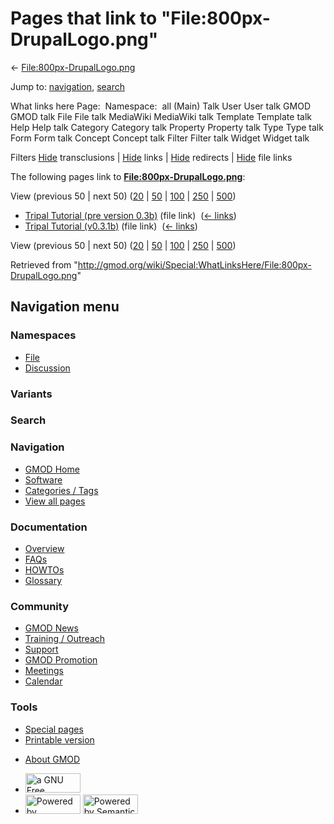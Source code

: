 <div id="mw-page-base" class="noprint">

</div>

<div id="mw-head-base" class="noprint">

</div>

<div id="content" class="mw-body" role="main">

<span id="top"></span>

<div id="mw-js-message" style="display:none;">

</div>



# <span dir="auto">Pages that link to "File:800px-DrupalLogo.png"</span>

<div id="bodyContent">

<div id="contentSub">

←
[File:800px-DrupalLogo.png](/wiki/File:800px-DrupalLogo.png "File:800px-DrupalLogo.png")

</div>

<div id="jump-to-nav" class="mw-jump">

Jump to: [navigation](#mw-navigation), [search](#p-search)

</div>

<div id="mw-content-text">

What links here Page:  Namespace:  all (Main) Talk User User talk GMOD
GMOD talk File File talk MediaWiki MediaWiki talk Template Template talk
Help Help talk Category Category talk Property Property talk Type Type
talk Form Form talk Concept Concept talk Filter Filter talk Widget
Widget talk

Filters
[Hide](/mediawiki/index.php?title=Special:WhatLinksHere/File:800px-DrupalLogo.png&hidetrans=1 "Special:WhatLinksHere/File:800px-DrupalLogo.png")
transclusions \|
[Hide](/mediawiki/index.php?title=Special:WhatLinksHere/File:800px-DrupalLogo.png&hidelinks=1 "Special:WhatLinksHere/File:800px-DrupalLogo.png")
links \|
[Hide](/mediawiki/index.php?title=Special:WhatLinksHere/File:800px-DrupalLogo.png&hideredirs=1 "Special:WhatLinksHere/File:800px-DrupalLogo.png")
redirects \|
[Hide](/mediawiki/index.php?title=Special:WhatLinksHere/File:800px-DrupalLogo.png&hideimages=1 "Special:WhatLinksHere/File:800px-DrupalLogo.png")
file links

The following pages link to
**[File:800px-DrupalLogo.png](/wiki/File:800px-DrupalLogo.png "File:800px-DrupalLogo.png")**:

View (previous 50 \| next 50)
([20](/mediawiki/index.php?title=Special:WhatLinksHere/File:800px-DrupalLogo.png&limit=20 "Special:WhatLinksHere/File:800px-DrupalLogo.png")
\|
[50](/mediawiki/index.php?title=Special:WhatLinksHere/File:800px-DrupalLogo.png&limit=50 "Special:WhatLinksHere/File:800px-DrupalLogo.png")
\|
[100](/mediawiki/index.php?title=Special:WhatLinksHere/File:800px-DrupalLogo.png&limit=100 "Special:WhatLinksHere/File:800px-DrupalLogo.png")
\|
[250](/mediawiki/index.php?title=Special:WhatLinksHere/File:800px-DrupalLogo.png&limit=250 "Special:WhatLinksHere/File:800px-DrupalLogo.png")
\|
[500](/mediawiki/index.php?title=Special:WhatLinksHere/File:800px-DrupalLogo.png&limit=500 "Special:WhatLinksHere/File:800px-DrupalLogo.png"))

- [Tripal Tutorial (pre version
  0.3b)](/wiki/Tripal_Tutorial_(pre_version_0.3b) "Tripal Tutorial (pre version 0.3b)")
  (file link) ‎ <span class="mw-whatlinkshere-tools">([←
  links](/mediawiki/index.php?title=Special:WhatLinksHere&target=Tripal+Tutorial+%28pre+version+0.3b%29 "Special:WhatLinksHere"))</span>
- [Tripal Tutorial
  (v0.3.1b)](/wiki/Tripal_Tutorial_(v0.3.1b) "Tripal Tutorial (v0.3.1b)")
  (file link) ‎ <span class="mw-whatlinkshere-tools">([←
  links](/mediawiki/index.php?title=Special:WhatLinksHere&target=Tripal+Tutorial+%28v0.3.1b%29 "Special:WhatLinksHere"))</span>

View (previous 50 \| next 50)
([20](/mediawiki/index.php?title=Special:WhatLinksHere/File:800px-DrupalLogo.png&limit=20 "Special:WhatLinksHere/File:800px-DrupalLogo.png")
\|
[50](/mediawiki/index.php?title=Special:WhatLinksHere/File:800px-DrupalLogo.png&limit=50 "Special:WhatLinksHere/File:800px-DrupalLogo.png")
\|
[100](/mediawiki/index.php?title=Special:WhatLinksHere/File:800px-DrupalLogo.png&limit=100 "Special:WhatLinksHere/File:800px-DrupalLogo.png")
\|
[250](/mediawiki/index.php?title=Special:WhatLinksHere/File:800px-DrupalLogo.png&limit=250 "Special:WhatLinksHere/File:800px-DrupalLogo.png")
\|
[500](/mediawiki/index.php?title=Special:WhatLinksHere/File:800px-DrupalLogo.png&limit=500 "Special:WhatLinksHere/File:800px-DrupalLogo.png"))

</div>

<div class="printfooter">

Retrieved from
"<http://gmod.org/wiki/Special:WhatLinksHere/File:800px-DrupalLogo.png>"

</div>

<div id="catlinks" class="catlinks catlinks-allhidden">

</div>

<div class="visualClear">

</div>

</div>

</div>

<div id="mw-navigation">

## Navigation menu

<div id="mw-head">



<div id="left-navigation">

<div id="p-namespaces" class="vectorTabs" role="navigation"
aria-labelledby="p-namespaces-label">

### Namespaces

- <span id="ca-nstab-image"><a href="/wiki/File:800px-DrupalLogo.png" accesskey="c"
  title="View the file page [c]">File</a></span>
- <span id="ca-talk"><a
  href="/mediawiki/index.php?title=File_talk:800px-DrupalLogo.png&amp;action=edit&amp;redlink=1"
  accesskey="t"
  title="Discussion about the content page [t]">Discussion</a></span>

</div>

<div id="p-variants" class="vectorMenu emptyPortlet" role="navigation"
aria-labelledby="p-variants-label">

### 

### Variants[](#)

<div class="menu">

</div>

</div>

</div>

<div id="right-navigation">





</div>

<div id="p-search" role="search">

### Search

<div id="simpleSearch">

</div>

</div>

</div>

</div>

<div id="mw-panel">

<div id="p-logo" role="banner">

<a href="/wiki/Main_Page"
style="background-image: url(http://gmod.org/images/GMOD-cogs.png);"
title="Visit the main page"></a>

</div>

<div id="p-Navigation" class="portal" role="navigation"
aria-labelledby="p-Navigation-label">

### Navigation

<div class="body">

- <span id="n-GMOD-Home">[GMOD Home](/wiki/Main_Page)</span>
- <span id="n-Software">[Software](/wiki/GMOD_Components)</span>
- <span id="n-Categories-.2F-Tags">[Categories /
  Tags](/wiki/Categories)</span>
- <span id="n-View-all-pages">[View all
  pages](/wiki/Special:AllPages)</span>

</div>

</div>

<div id="p-Documentation" class="portal" role="navigation"
aria-labelledby="p-Documentation-label">

### Documentation

<div class="body">

- <span id="n-Overview">[Overview](/wiki/Overview)</span>
- <span id="n-FAQs">[FAQs](/wiki/Category:FAQ)</span>
- <span id="n-HOWTOs">[HOWTOs](/wiki/Category:HOWTO)</span>
- <span id="n-Glossary">[Glossary](/wiki/Glossary)</span>

</div>

</div>

<div id="p-Community" class="portal" role="navigation"
aria-labelledby="p-Community-label">

### Community

<div class="body">

- <span id="n-GMOD-News">[GMOD News](/wiki/GMOD_News)</span>
- <span id="n-Training-.2F-Outreach">[Training /
  Outreach](/wiki/Training_and_Outreach)</span>
- <span id="n-Support">[Support](/wiki/Support)</span>
- <span id="n-GMOD-Promotion">[GMOD
  Promotion](/wiki/GMOD_Promotion)</span>
- <span id="n-Meetings">[Meetings](/wiki/Meetings)</span>
- <span id="n-Calendar">[Calendar](/wiki/Calendar)</span>

</div>

</div>

<div id="p-tb" class="portal" role="navigation"
aria-labelledby="p-tb-label">

### Tools

<div class="body">

- <span id="t-specialpages"><a href="/wiki/Special:SpecialPages" accesskey="q"
  title="A list of all special pages [q]">Special pages</a></span>
- <span id="t-print"><a
  href="/mediawiki/index.php?title=Special:WhatLinksHere/File:800px-DrupalLogo.png&amp;printable=yes"
  rel="alternate" accesskey="p"
  title="Printable version of this page [p]">Printable version</a></span>

</div>

</div>

</div>

</div>

<div id="footer" role="contentinfo">

- <span id="footer-places-about">[About
  GMOD](/wiki/GMOD:About "GMOD:About")</span>

<!-- -->

- <span id="footer-copyrightico">[<img src="http://www.gnu.org/graphics/gfdl-logo-small.png" width="88"
  height="31" alt="a GNU Free Documentation License" />](http://www.gnu.org/licenses/fdl-1.3.html)</span>
- <span id="footer-poweredbyico">[<img src="/mediawiki/skins/common/images/poweredby_mediawiki_88x31.png"
  width="88" height="31" alt="Powered by MediaWiki" />](//www.mediawiki.org/)
  [<img
  src="/mediawiki/extensions/SemanticMediaWiki/includes/../resources/images/smw_button.png"
  width="88" height="31" alt="Powered by Semantic MediaWiki" />](https://www.semantic-mediawiki.org/wiki/Semantic_MediaWiki)</span>

<div style="clear:both">

</div>

</div>
